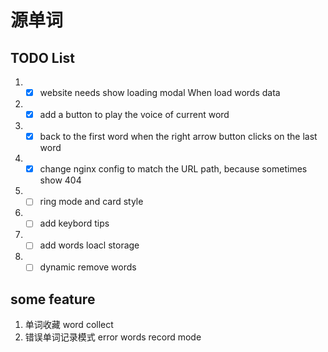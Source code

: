 # 源单词

## TODO List

1. - [x] website needs show loading modal When load words data
2. - [x] add a button to play the voice of current word
3. - [x] back to the first word when the right arrow button clicks on the last word
4. - [x] change nginx config to match the URL path, because sometimes show 404
5. - [ ] ring mode and card style
6. - [ ] add keybord tips
7. - [ ] add words loacl storage
8. - [ ] dynamic remove words

## some feature

1. 单词收藏 word collect
2. 错误单词记录模式 error words record mode
